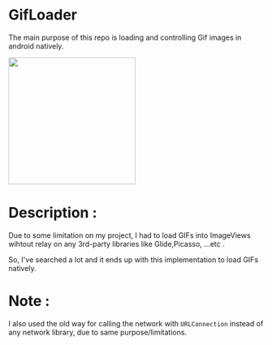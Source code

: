 # GifLoader
The main purpose of this repo is loading and controlling Gif images in android natively. 

<img src="https://media.giphy.com/media/l0LDyUQ4oMG6DDvWjI/giphy.gif" width="250"/>


# Description : 
Due to some limitation on my project, I had to load GIFs into ImageViews wihtout relay on any 3rd-party libraries like Glide,Picasso, ...etc . 


So, I've searched a lot and it ends up with this implementation to load GIFs natively.

# Note : 
I also used the old way for calling the network with <code>URLConnection</code> instead of any network library, due to same purpose/limitations. 
